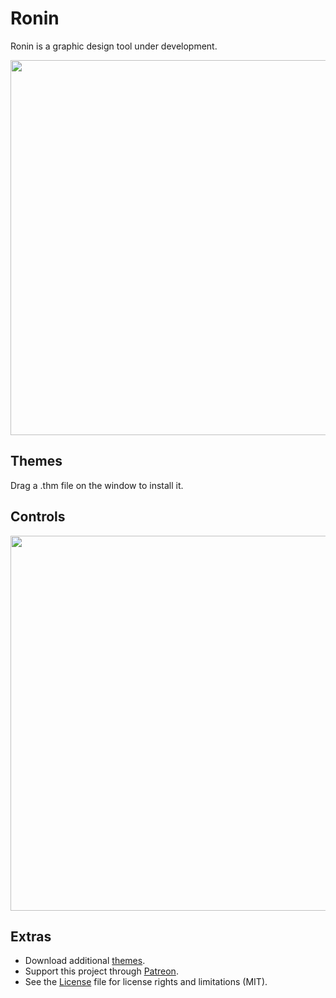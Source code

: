 # Ronin
Ronin is a graphic design tool under development.

<img src='https://raw.githubusercontent.com/hundredrabbits/Ronin/master/PREVIEW.jpg' width='600'/>

## Themes

Drag a .thm file on the window to install it.

## Controls

<img src='https://cdn.rawgit.com/hundredrabbits/Ronin/master/LAYOUT.svg?v=1' width="600"/>

## Extras

- Download additional [themes](https://github.com/hundredrabbits/Themes).
- Support this project through [Patreon](https://patreon.com/100).
- See the [License](LICENSE.md) file for license rights and limitations (MIT).
